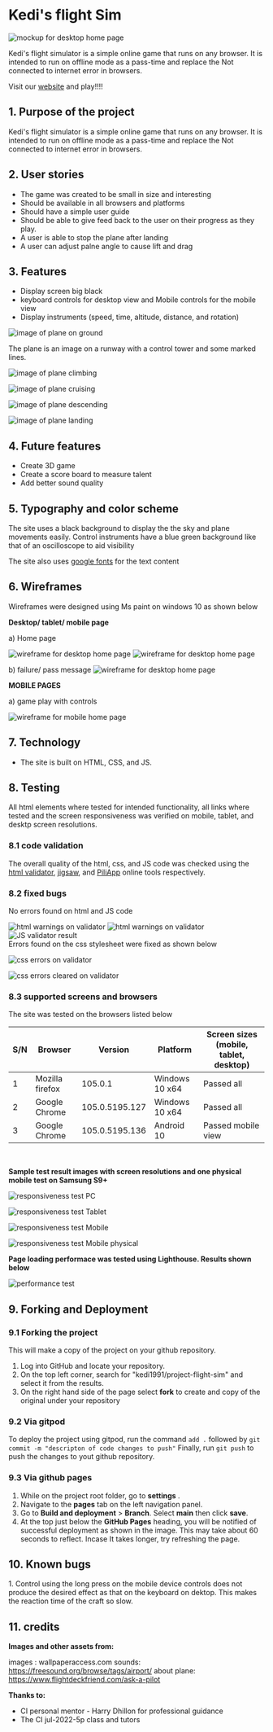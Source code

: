 **<h1>Kedi's flight Sim</h1>**
![mockup for desktop home page](./assets/images/project_design/mockup.png)

Kedi's flight simulator is a simple online game that runs on any browser. It is intended to run on offline mode as a pass-time and replace the Not connected to internet error in browsers.

Visit our [website](https://kedi1991.github.io/project-flight-sim/) and play!!!!
<h2>1. Purpose of the project</h2>

Kedi's flight simulator is a simple online game that runs on any browser. It is intended to run on offline mode as a pass-time and replace the Not connected to internet error in browsers.

<h2>2. User stories</h2>

- The game was created to be small in size and interesting
- Should be available in all browsers and platforms
- Should have a simple user guide 
- Should be able to give feed back to the user on their progress as they play.
- A user is able to stop the plane after landing
- A user can adjust palne angle to cause lift and drag

<h2>3. Features</h2>

- Display screen big black
- keyboard controls for desktop view and Mobile controls for the mobile view
- Display instruments (speed, time, altitude, distance, and rotation)

![image of plane on ground](./assets/images/project_design/image_prep_taxi.png)

The plane is an image on a runway with a control tower and some marked lines. 

![image of plane climbing](./assets/images/project_design/image_rotate.png)

![image of plane cruising](./assets/images/project_design/image_cruise.png)

![image of plane descending](./assets/images/project_design/image_descend.png)

![image of plane landing](./assets/images/project_design/image_landing.png)

<h2>4. Future features</h2>

- Create 3D game
- Create a score board to measure talent
- Add better sound quality

<h2>5. Typography and color scheme</h2>

The site uses a black background to display the the sky and plane movements easily. Control instruments have a blue green background like that of an oscilloscope to aid visibility

The site also uses [google fonts](https://fonts.google.com/) for the text content

<h2>6. Wireframes</h2>

Wireframes were designed using Ms paint on windows 10 as shown below

**Desktop/ tablet/ mobile page**

a) Home page

![wireframe for desktop home page](./assets/images/project_design/wireframe_desktop_mobile.png)
![wireframe for desktop home page](./assets/images/project_design/wireframe_desktop.png)

b) failure/ pass message
![wireframe for desktop home page](./assets/images/project_design/wireframe_desktop_mobile_message.png)


**MOBILE PAGES**

a) game play with controls

![wireframe for mobile home page](./assets/images/project_design/wireframe_mobile.png)

<h2>7. Technology</h2>

- The site is built on HTML, CSS, and JS.

<h2>8. Testing</h2>

All html elements where tested for intended functionality, all links where tested and the screen responsiveness was verified on mobile, tablet, and desktp screen resolutions.

<h3>8.1 code validation</h3>

The overall quality of the html, css, and JS code was checked using the [html validator](https://validator.w3.org/), [jigsaw](https://jigsaw.w3.org/css-validator/validator/), and [PiliApp](https://www.piliapp.com/javascript-validator/) online tools respectively.

<h3> 8.2 fixed bugs</h3>

No errors found on html and JS code

![html warnings on validator](./assets/images/tests/test_flight.png)
![html warnings on validator](./assets/images/tests/test_index.png)
![JS validator result](./assets/images/tests/test_js.png)
<br>
Errors found on the css stylesheet were fixed as shown below

![css errors on validator](./assets/images/tests/test_css_error.png)

![css errors cleared on validator](./assets/images/tests/test_css_pass.png)
<br>

<h3>8.3 supported screens and browsers</h3>
 
The site was tested on the browsers listed below

| S/N | Browser         | Version        | Platform       | Screen sizes (mobile, tablet, desktop) |
|-----|-----------------|----------------|----------------|----------------------------------------|
| 1   | Mozilla firefox | 105.0.1        | Windows 10 x64 | Passed all                             |
| 2   | Google Chrome   | 105.0.5195.127 | Windows 10 x64 | Passed all                             |
| 3   | Google Chrome   | 105.0.5195.136 | Android 10     | Passed mobile view                     |

<br>

**Sample test result images with screen resolutions and one physical mobile test on Samsung S9+**

![responsiveness test PC](./assets/images/tests/test_responsive_desktop.png)

![responsiveness test Tablet](./assets/images/tests/test_responsive_tab.png)

![responsiveness test Mobile](./assets/images/tests/test_responsive_mobile.png)

![responsiveness test Mobile physical](./assets/images/tests/test_mobile.jpeg)

**Page loading performace was tested using Lighthouse. Results shown below**

![performance test](./assets/images/project_design/tests/test_lighthouse.png)

<h2>9. Forking and Deployment</h2>

<h3>9.1 Forking the project</h3>
This will make a copy of the project on your github repository.

1. Log into GitHub and locate your repository.
2. On the top left corner, search for "kedi1991/project-flight-sim" and select it from the results.
3. On the right hand side of the page select  **fork** to create and copy of the original under your repository

<h3>9.2 Via gitpod</h3>

To deploy the project using gitpod, run the command `add .` followed by `git commit -m "descripton of code changes to push"` 
Finally, run `git push` to push the changes to yout github repository.

<h3>9.3 Via github pages</h3>

1. While on the project root folder, go to **settings** .
2. Navigate to the **pages** tab on the left navigation panel.
3. Go to **Build and deployment** > **Branch**. Select **main** then click **save**.
4. At the top just below the **GitHub Pages** heading, you will be notified of successful deployment as shown in the image. This may take about 60 seconds to reflect. Incase It takes longer, try refreshing the page.

<h2>10. Known bugs</h2>
1. Control using the long press on the mobile device controls does not produce the desired effect as that on the keyboard on dektop. This makes the reaction time of the craft so slow.

<h2>11. credits</h2>

**Images and other assets from:**

images : wallpaperaccess.com 
sounds: https://freesound.org/browse/tags/airport/
about plane:  https://www.flightdeckfriend.com/ask-a-pilot

**Thanks to:**
- CI personal mentor - Harry Dhillon for professional guidance
- The CI jul-2022-5p class and tutors



